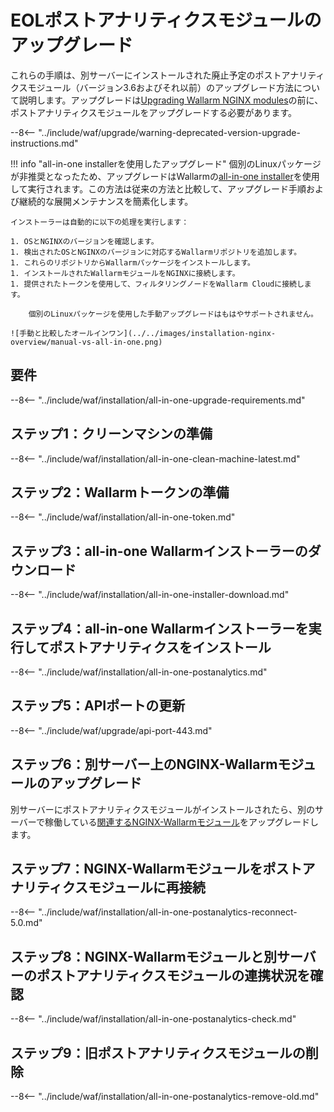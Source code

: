 [docs-module-update]:   nginx-modules.md
[img-wl-console-users]:             ../../images/check-users.png 
[img-create-wallarm-node]:      ../../images/user-guides/nodes/create-cloud-node.png
[img-attacks-in-interface]:     ../../images/admin-guides/test-attacks-quickstart.png
[nginx-custom]:                 ../../custom/custom-nginx-version.md
[wallarm-token-types]:          ../../user-guides/nodes/nodes.md#api-and-node-tokens-for-node-creation
[tarantool-status]:             ../../images/tarantool-status.png
[statistics-service-all-parameters]: ../../admin-en/configure-statistics-service.md
[configure-proxy-balancer-instr]:    ../../admin-en/configuration-guides/access-to-wallarm-api-via-proxy.md
[ip-lists-docs]:                     ../../user-guides/ip-lists/overview.md

# EOLポストアナリティクスモジュールのアップグレード

これらの手順は、別サーバーにインストールされた廃止予定のポストアナリティクスモジュール（バージョン3.6およびそれ以前）のアップグレード方法について説明します。アップグレードは[Upgrading Wallarm NGINX modules][docs-module-update]の前に、ポストアナリティクスモジュールをアップグレードする必要があります。

--8<-- "../include/waf/upgrade/warning-deprecated-version-upgrade-instructions.md"

!!! info "all-in-one installerを使用したアップグレード"
    個別のLinuxパッケージが非推奨となったため、アップグレードはWallarmの[all-in-one installer](../../installation/nginx/all-in-one.md)を使用して実行されます。この方法は従来の方法と比較して、アップグレード手順および継続的な展開メンテナンスを簡素化します。
    
    インストーラーは自動的に以下の処理を実行します：

    1. OSとNGINXのバージョンを確認します。
    1. 検出されたOSとNGINXのバージョンに対応するWallarmリポジトリを追加します。
    1. これらのリポジトリからWallarmパッケージをインストールします。
    1. インストールされたWallarmモジュールをNGINXに接続します。
    1. 提供されたトークンを使用して、フィルタリングノードをWallarm Cloudに接続します。
    
        個別のLinuxパッケージを使用した手動アップグレードはもはやサポートされません。

    ![手動と比較したオールインワン](../../images/installation-nginx-overview/manual-vs-all-in-one.png)

## 要件

--8<-- "../include/waf/installation/all-in-one-upgrade-requirements.md"

## ステップ1：クリーンマシンの準備

--8<-- "../include/waf/installation/all-in-one-clean-machine-latest.md"

## ステップ2：Wallarmトークンの準備

--8<-- "../include/waf/installation/all-in-one-token.md"

## ステップ3：all-in-one Wallarmインストーラーのダウンロード

--8<-- "../include/waf/installation/all-in-one-installer-download.md"

## ステップ4：all-in-one Wallarmインストーラーを実行してポストアナリティクスをインストール

--8<-- "../include/waf/installation/all-in-one-postanalytics.md"

## ステップ5：APIポートの更新

--8<-- "../include/waf/upgrade/api-port-443.md"

## ステップ6：別サーバー上のNGINX-Wallarmモジュールのアップグレード

別サーバーにポストアナリティクスモジュールがインストールされたら、別のサーバーで稼働している[関連するNGINX-Wallarmモジュール](nginx-modules.md)をアップグレードします。

## ステップ7：NGINX-Wallarmモジュールをポストアナリティクスモジュールに再接続

--8<-- "../include/waf/installation/all-in-one-postanalytics-reconnect-5.0.md"

## ステップ8：NGINX-Wallarmモジュールと別サーバーのポストアナリティクスモジュールの連携状況を確認

--8<-- "../include/waf/installation/all-in-one-postanalytics-check.md"

## ステップ9：旧ポストアナリティクスモジュールの削除

--8<-- "../include/waf/installation/all-in-one-postanalytics-remove-old.md"